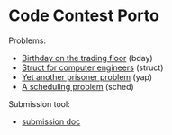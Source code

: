 
# Code Contest Porto

Problems:

- [Birthday on the trading floor](code-contest-app-bday.md) (bday)
- [Struct for computer engineers](https://s3-eu-west-1.amazonaws.com/main2fr/code/structures.html) (struct)
- [Yet another prisoner problem](code-contest-app-yap.md) (yap)
- [A scheduling problem](code-contest-app-sched.md) (sched)

Submission tool:

- [submission doc](https://kljh.github.io/webapp/code-contest/code-contest-manual.html
) 
